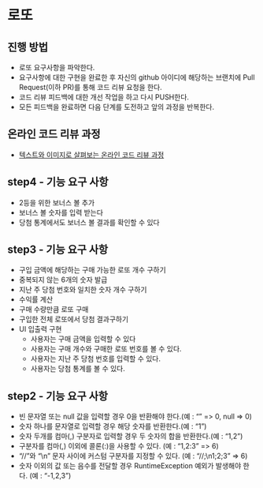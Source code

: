 # 로또
## 진행 방법
* 로또 요구사항을 파악한다.
* 요구사항에 대한 구현을 완료한 후 자신의 github 아이디에 해당하는 브랜치에 Pull Request(이하 PR)를 통해 코드 리뷰 요청을 한다.
* 코드 리뷰 피드백에 대한 개선 작업을 하고 다시 PUSH한다.
* 모든 피드백을 완료하면 다음 단계를 도전하고 앞의 과정을 반복한다.

## 온라인 코드 리뷰 과정
* [텍스트와 이미지로 살펴보는 온라인 코드 리뷰 과정](https://github.com/next-step/nextstep-docs/tree/master/codereview)

## step4 - 기능 요구 사항
* 2등을 위한 보너스 볼 추가
* 보너스 볼 숫자를 입력 받는다
* 당첨 통계에서도 보너스 볼 결과를 확인할 수 있다

## step3 - 기능 요구 사항
* 구입 금액에 해당하는 구매 가능한 로또 개수 구하기
* 중복되지 않는 6개의 숫자 발급
* 지난 주 당첨 번호와 일치한 숫자 개수 구하기
* 수익률 계산
* 구매 수량만큼 로또 구매
* 구입한 전체 로또에서 당첨 결과구하기
* UI 입출력 구현
  * 사용자는 구매 금액을 입력할 수 있다
  * 사용자는 구매 개수와 구매한 로또 번호를 볼 수 있다.
  * 사용자는 지난 주 당첨 번호를 입력할 수 있다.
  * 사용자는 당첨 통계를 볼 수 있다.

## step2 - 기능 요구 사항
* 빈 문자열 또는 null 값을 입력할 경우 0을 반환해야 한다.(예 : “” => 0, null => 0)
* 숫자 하나를 문자열로 입력할 경우 해당 숫자를 반환한다.(예 : “1”)
* 숫자 두개를 컴마(,) 구분자로 입력할 경우 두 숫자의 합을 반환한다.(예 : “1,2”)
* 구분자를 컴마(,) 이외에 콜론(:)을 사용할 수 있다. (예 : “1,2:3” => 6)
* “//”와 “\n” 문자 사이에 커스텀 구분자를 지정할 수 있다. (예 : “//;\n1;2;3” => 6)
* 숫자 이외의 값 또는 음수를 전달할 경우 RuntimeException 예외가 발생해야 한다. (예 : “-1,2,3”)